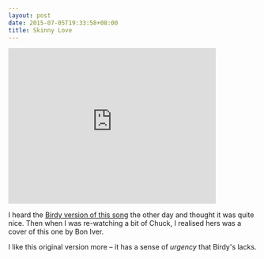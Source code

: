 ```yaml
---
layout: post
date: 2015-07-05T19:33:58+08:00
title: Skinny Love
---
```


<iframe
	width="420"
	height="315"
	src="https://www.youtube.com/embed/ssdgFoHLwnk"
	frameborder="0"
	allowfullscreen>
</iframe>

I heard the [Birdy version of this song][0] the other day and thought it was
quite nice. Then when I was re-watching a bit of Chuck, I realised hers was a
cover of this one by Bon Iver.

I like this original version more – it has a sense of _urgency_ that Birdy's
lacks.

[0]: https://youtu.be/aNzCDt2eidg
